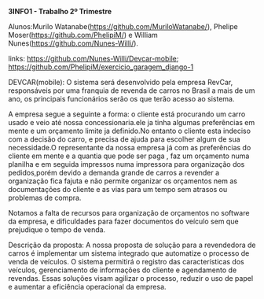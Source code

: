 **3INFO1 - Trabalho 2º Trimestre**

Alunos:Murilo Watanabe(https://github.com/MuriloWatanabe/), Phelipe Moser(https://github.com/PhelipiM/) e William Nunes(https://github.com/Nunes-Willi/).

links:
https://github.com/Nunes-Willi/Devcar-mobile;
https://github.com/PhelipiM/exercicio_garagem_django-1


DEVCAR(mobile):
O sistema será desenvolvido pela empresa RevCar, responsáveis por uma franquia de revenda de carros no Brasil a mais de um ano, os principais funcionários serão os que terão acesso ao sistema.

A empresa segue a seguinte a forma: o cliente está procurando um carro usado e veio até nossa concessionaria.ele ja tinha algumas preferências em mente e um orçamento limite ja definido.No entanto o cliente esta indeciso com a decisão do carro, e precisa de ajuda para escolher algum de sua necessidade.O representante da nossa empresa já com as preferências do cliente em mente e a quantia que pode ser paga , faz um orçamento numa planilha e em seguida impressos numa impressora para organização dos pedidos,porém devido a demanda grande de carros a revender a organização fica fajuta e não permite organizar os orçamentos nem as documentações do cliente e as vias para um tempo sem atrasos ou problemas de compra.

Notamos a falta de recursos para organização de orçamentos no software da empresa, e dificuldades para fazer documentos do veículo sem que prejudique o tempo de venda.

Descrição da proposta: A nossa proposta de solução para a revendedora de carros é implementar um sistema integrado que automatize o processo de venda de veículos. O sistema permitirá o registro das características dos veículos, gerenciamento de informações do cliente e agendamento de revendas. Essas soluções visam agilizar o processo, reduzir o uso de papel e aumentar a eficiência operacional da empresa.


